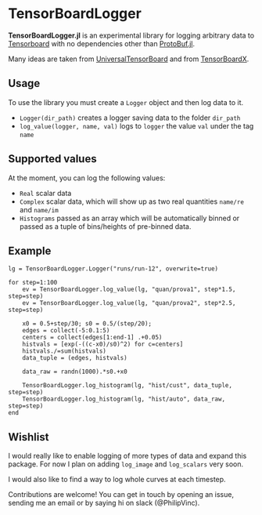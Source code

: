 # TensorBoardLogger

**TensorBoardLogger.jl** is an experimental library for logging arbitrary data
to [Tensorboard](https://www.tensorflow.org/guide/summaries_and_tensorboard)
with no dependencies other than [ProtoBuf.jl](https://github.com/JuliaIO/ProtoBuf.jl).

Many ideas are taken from [UniversalTensorBoard](https://github.com/oxinabox/UniversalTensorBoard.jl)
and from [TensorBoardX](https://tensorboardx.readthedocs.io/en/latest/).

## Usage

To use the library you must create a `Logger` object and then log data to it.

  - `Logger(dir_path)` creates a logger saving data to the folder `dir_path`
  - `log_value(logger, name, val)` logs to `logger` the value `val` under the tag `name`

## Supported values

At the moment, you can log the following values:

  - `Real` scalar data
  - `Complex` scalar data, which will show up as two real quantities `name/re` and `name/im`
  - `Histograms` passed as an array which will be automatically binned or passed as a tuple of bins/heights of pre-binned data.

## Example
```
lg = TensorBoardLogger.Logger("runs/run-12", overwrite=true)

for step=1:100
    ev = TensorBoardLogger.log_value(lg, "quan/prova1", step*1.5, step=step)
    ev = TensorBoardLogger.log_value(lg, "quan/prova2", step*2.5, step=step)

    x0 = 0.5+step/30; s0 = 0.5/(step/20);
    edges = collect(-5:0.1:5)
    centers = collect(edges[1:end-1] .+0.05)
    histvals = [exp(-((c-x0)/s0)^2) for c=centers]
    histvals./=sum(histvals)
    data_tuple = (edges, histvals)

    data_raw = randn(1000).*s0.+x0

    TensorBoardLogger.log_histogram(lg, "hist/cust", data_tuple, step=step)
    TensorBoardLogger.log_histogram(lg, "hist/auto", data_raw, step=step)
end
```

## Wishlist
I would really like to enable logging of more types of data and expand this
package. For now I plan on adding `log_image` and `log_scalars` very soon.

I would also like to find a way to log whole curves at each timestep.

Contributions are welcome! You can get in touch by opening an issue, sending
me an email or by saying hi on slack (@PhilipVinc).

